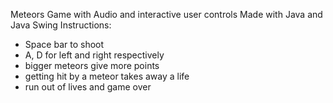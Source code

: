 Meteors Game with Audio and interactive user controls
Made with Java and Java Swing
Instructions:
- Space bar to shoot
- A, D for left and right respectively
- bigger meteors give more points
- getting hit by a meteor takes away a life
- run out of lives and game over
